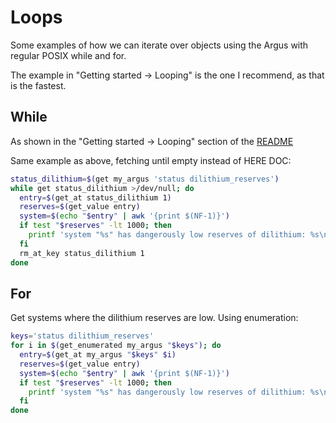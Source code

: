 # Loops

Some examples of how we can iterate over objects using the Argus with regular POSIX while and for.

The example in "Getting started -> Looping" is the one I recommend, as that is the fastest.

## While

As shown in the "Getting started -> Looping" section of the [README](../README.md#looping)

Same example as above, fetching until empty instead of HERE DOC:

```sh
status_dilithium=$(get my_argus 'status dilithium_reserves')
while get status_dilithium >/dev/null; do
  entry=$(get_at status_dilithium 1)
  reserves=$(get_value entry)
  system=$(echo "$entry" | awk '{print $(NF-1)}')
  if test "$reserves" -lt 1000; then
    printf 'system "%s" has dangerously low reserves of dilithium: %s\n' "$system" "$reserves"
  fi
  rm_at_key status_dilithium 1
done
```

## For

Get systems where the dilithium reserves are low. Using enumeration:

```sh
keys='status dilithium_reserves'
for i in $(get_enumerated my_argus "$keys"); do
  entry=$(get_at my_argus "$keys" $i)
  reserves=$(get_value entry)
  system=$(echo "$entry" | awk '{print $(NF-1)}')
  if test "$reserves" -lt 1000; then
    printf 'system "%s" has dangerously low reserves of dilithium: %s\n' "$system" "$reserves"
  fi
done
```
